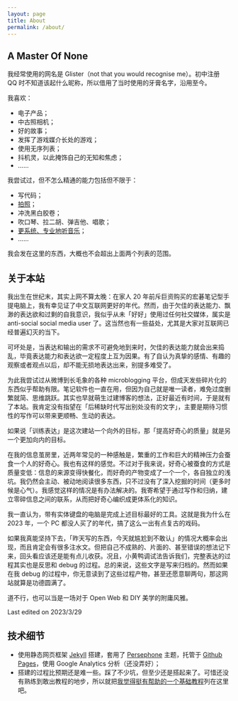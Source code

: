 ```yaml
---
layout: page
title: About
permalink: /about/
---
```

## A Master Of None

我经常使用的网名是 Glister（not that you would recognise me）。初中注册 QQ 时不知道该起什么昵称，所以借用了当时使用的牙膏名字，沿用至今。

我喜欢：
- 电子产品；
- 中古照相机；
- 好的故事；
- 发挥了游戏媒介长处的游戏；
- 使用无序列表；
- 抖机灵，以此掩饰自己的无知和焦虑；
- ……

我尝试过，但不怎么精通的能力包括但不限于：
- 写代码；
- [拍照](https://www.instagram.com/glister999/)；
- 冲洗黑白胶卷；
- 吹口琴、拉二胡、弹吉他、唱歌；
- [更系统、专业地听音乐](https://buzaichang.xyz/episodes/take-on-me)；
- ……

我会发在这里的东西，大概也不会超出上面两个列表的范围。

## 关于本站

我出生在世纪末，其实上网不算太晚：在家人 20 年前斥巨资购买的宏碁笔记型手提电脑上，我有幸见证了中文互联网更好的年代。然而，由于欠佳的表达能力、飘渺的表达欲和过剩的自我意识，我似乎从未「好好」使用过任何社交媒体，属实是 anti-social social media user 了。这当然也有一些益处，尤其是大家对互联网已经普遍幻灭的当下。

可坏处是，当表达和输出的需求不可避免地到来时，欠佳的表达能力就会出来捣乱，毕竟表达能力和表达欲一定程度上互为因果。有了自认为真挚的感情、有趣的观察或者观点以后，却不能无损地表达出来，别提多难受了。

为此我尝试过从微博到长毛象的各种 microblogging 平台，但成天发些碎片化的东西似乎帮助有限。笔记软件也一直在用，但因为自己就是唯一读者，难免过度删繁就简、思维跳跃。其实也早就萌生过建博客的想法，正好最近有时间，于是就有了本站。我肯定没有指望在「后稀缺时代写出别处没有的文字」，主要是期待习惯性的写作可以带来更顺畅、生动的表达。

如果说「训练表达」是这次建站一个向外的目标，那「提高好奇心的质量」就是另一个更加向内的目标。

在我的信息茧房里，近两年常见的一种感触是，繁重的工作和巨大的精神压力会蚕食一个人的好奇心。我也有这样的感觉。不过对于我来说，好奇心被蚕食的方式是质量变低：信息的来源变得快餐化，而好奇的产物变成了一个一个，各自独立的浅坑。我仍然会主动、被动地阅读很多东西，只不过没有了深入挖掘的时间（更多时候是心气）。我感觉这样的情况是有办法解决的。我寄希望于通过写作和归纳，建立零碎信息之间的联系，从而把好奇心编织成更体系化的知识。

我一直认为，带有实体键盘的电脑是完成上述目标最好的工具。这就是我为什么在 2023 年，一个 PC 都没人买了的年代，搞了这么一出有点复古的戏码。

如果我真能坚持下去，「昨天写的东西，今天就尴尬到不敢认」的情况大概率会出现，而且肯定会有很多注水文。但把自己不成熟的、片面的、甚至错误的想法记下来，回头看应该还是能有点儿收获。况且，小黄鸭调试法告诉我们，完整表达的过程其实也是反思和 debug 的过程。总的来说，这些文字是写来归档的。然而如果在我 debug 的过程中，你无意读到了这些过程产物，甚至还愿意聊两句，那这网站就算是功德圆满了。

道不行，也可以当是一场对于 Open Web 和 DIY 美学的附庸风雅。


Last edited on 2023/3/29


## 技术细节
- 使用静态网页框架 [Jekyll](https://jekyllrb.com/) 搭建，套用了 [Persephone](https://github.com/erlzhang/jekyll-theme-persephone) 主题，托管于 [Github Pages](https://pages.github.com/)，使用 Google Analytics 分析（还没弄好）；
- 搭建的过程比预期还是难一些。踩了不少坑，但至少还是搭起来了。可惜还没有熟练到敢出教程的地步，所以就把[我觉得挺有帮助的一个基础教程](https://hw311.me/zh/jekyll/2019/01/21/blog-jekyll-github-pages/)列在这里吧。
